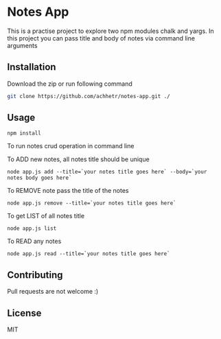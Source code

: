 # Notes App

This is a practise project to explore two npm modules chalk and yargs. In this project you can pass title and body of notes via command line arguments

## Installation

Download the zip or run following command

```bash
git clone https://github.com/achhetr/notes-app.git ./
```

## Usage

```
npm install
```

To run notes crud operation in command line

To ADD new notes, all notes title should be unique

```
node app.js add --title=`your notes title goes here` --body=`your notes body goes here`
```

To REMOVE note pass the title of the notes

```
node app.js remove --title=`your notes title goes here`
```

To get LIST of all notes title

```
node app.js list
```

To READ any notes

```
node app.js read --title=`your notes title goes here`
```

## Contributing

Pull requests are not welcome :)

## License

MIT
